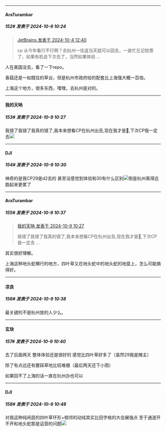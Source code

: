 ﻿
*****

####  AraTurambar  
##### 152#       发表于 2024-10-9 10:24

<blockquote><a href="httphttps://bbs.saraba1st.com/2b/forum.php?mod=redirect&amp;goto=findpost&amp;pid=66372871&amp;ptid=2161657" target="_blank">JetBrains 发表于 2024-10-4 12:40</a>

cp 从今年看行不行啊？去杭州一往返当天就可以回去，一直忙忘记抢票了，如果有机会下次去了，当然如果体验 ...</blockquote>
人在美国没去，看了一下repo。

香菇还是一如既往的草台，但是杭州市政府给的配套比上海强大概一百倍。

上海这个地方，很多东西，嘿嘿，去杭州是对的。

*****

####  我的天呐  
##### 153#       发表于 2024-10-9 10:27

我错了我错了我真的错了,我本来想看CP在杭州出丑,现在我才是🤡,下次CP我一定去<img src="https://static.saraba1st.com/image/smiley/face2017/001.png" referrerpolicy="no-referrer">


*****

####  DJI  
##### 154#       发表于 2024-10-9 10:30

神奇的是我CP29是d2去的 甚至没感觉到体验和30有什么区别<img src="https://static.saraba1st.com/image/smiley/face2017/067.png" referrerpolicy="no-referrer">倒是杭州离得远跑起来更累了


*****

####  AraTurambar  
##### 155#       发表于 2024-10-9 10:37

<blockquote><a href="httphttps://bbs.saraba1st.com/2b/forum.php?mod=redirect&amp;goto=findpost&amp;pid=66405434&amp;ptid=2161657" target="_blank">我的天呐 发表于 2024-10-9 10:27</a>

我错了我错了我真的错了,我本来想看CP在杭州出丑,现在我才是🤡,下次CP我一定去 ...</blockquote>
其实很好理解。

上海这种地头蛇横行的地方，四叶草又在地头蛇中的地头蛇的地盘上，怎么可能搞得好。

*****

####  凉良  
##### 156#       发表于 2024-10-9 10:38

最关键的不是杭州放的人少么。

*****

####  玄玦  
##### 157#       发表于 2024-10-9 10:40

去了后面两天 整体体验还是很好的 感觉比四叶草好多了（虽然29我是摊主）

除了有点远还有要踩草地比较难绷（最后两天还下小雨）

如果回不了上海的话一直在杭州办也可以


*****

####  DJI  
##### 158#       发表于 2024-10-9 10:48

对我这种纯闲逛的四叶草环形+相邻的动线其实比田字格的大会展强点 至于通道开不开和地头蛇那是运营的问题<img src="https://static.saraba1st.com/image/smiley/face2017/067.png" referrerpolicy="no-referrer">

